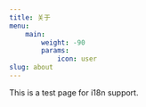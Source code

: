 ```yaml
---
title: 关于
menu:
    main: 
        weight: -90
        params:
            icon: user
slug: about
---
```


This is a test page for i18n support.